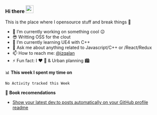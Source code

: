 ### Hi there <img src="https://media.giphy.com/media/hvRJCLFzcasrR4ia7z/giphy.gif" width="25px">
This is the place where I opensource stuff and break things :rofl:

- 🔭 I’m currently working on something cool :wink:
- 😎 Writting OSS for the clout
- 🌱 I’m currently learning UE4 with C++
- 💬 Ask me about anything related to Javascript/C++ or /React/Redux
- 📫 How to reach me: [@izqalan](https://twitter.com/izqalan)
- ⚡ Fun fact: I :heart: :running: & Urban planning 🏙

📊 **This week I spent my time on**
<!--START_SECTION:waka-->
```text
No Activity tracked this Week
```
<!--END_SECTION:waka-->

📕 **Book recomendations**
- [Show your latest dev.to posts automatically on your GitHub profile readme](https://www.amazon.com/Running-Buffaloes-Wetmore-University-Colorado/dp/0762773987/ref=sr_1_1?crid=1FDQRB1A9BPWN&dchild=1&keywords=running+with+the+buffaloes+book&qid=1597290917&sprefix=running+with+the+buff%2Caps%2C399&sr=8-1)
